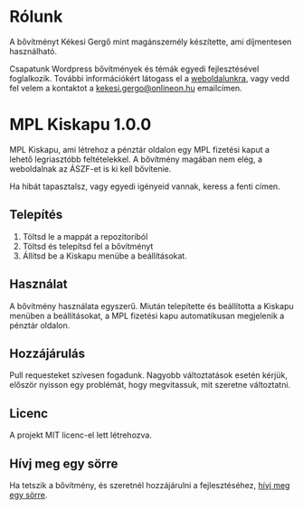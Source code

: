 # Rólunk

A bővítményt Kékesi Gergő mint magánszemély készítette, ami díjmentesen használható.

Csapatunk Wordpress bővítmények és témák egyedi fejlesztésével foglalkozik.
További információkért látogass el a [weboldalunkra](https://onlineon.hu/), vagy vedd fel velem a kontaktot a [kekesi.gergo@onlineon.hu](mailto:kekesi.gergo@onlineon.hu) emailcímen.

# MPL Kiskapu 1.0.0

MPL Kiskapu, ami létrehoz a pénztár oldalon egy MPL fizetési kaput a lehető legriasztóbb feltételekkel.
A bővítmény magában nem elég, a weboldalnak az ÁSZF-et is ki kell bővítenie.

Ha hibát tapasztalsz, vagy egyedi igényeid vannak, keress a fenti címen.

## Telepítés

1. Töltsd le a mappát a repozitoriból
2. Töltsd és telepítsd fel a bővítményt
3. Állítsd be a Kiskapu menübe a beállításokat.

## Használat

A bővítmény használata egyszerű. Miután telepítette és beállította a Kiskapu menüben a beállításokat, a MPL fizetési kapu automatikusan megjelenik a pénztár oldalon.

## Hozzájárulás

Pull requesteket szívesen fogadunk. Nagyobb változtatások esetén kérjük, először nyisson egy problémát, hogy megvitassuk, mit szeretne változtatni.

## Licenc

A projekt MIT licenc-el lett létrehozva.

## Hívj meg egy sörre

Ha tetszik a bővítmény, és szeretnél hozzájárulni a fejlesztéséhez, [hívj meg egy sörre](https://www.paypal.com/donate/?hosted_button_id=W4CP8E9YUG9RU).
